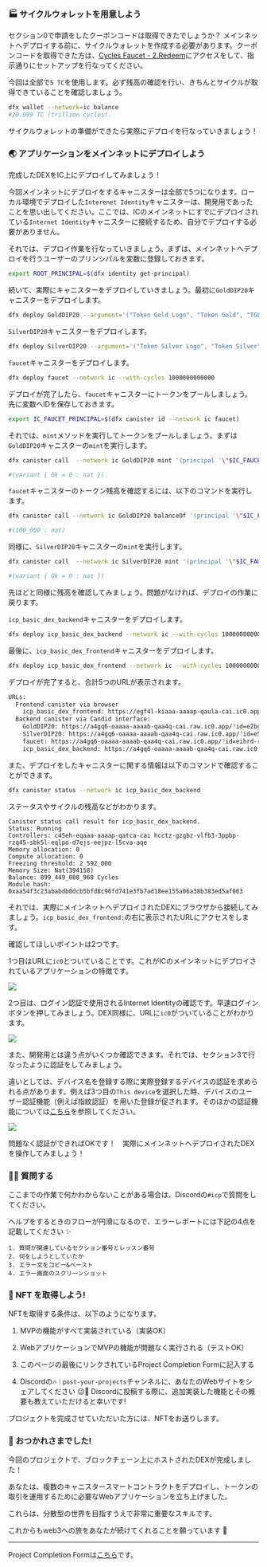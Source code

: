 ### 🏭 サイクルウォレットを用意しよう

セクション0で申請をしたクーポンコードは取得できたでしょうか？ メインネットへデプロイする前に、サイクルウォレットを作成する必要があります。クーポンコードを取得できた方は、[Cycles Faucet - 2.Redeem](https://anv4y-qiaaa-aaaal-qaqxq-cai.ic0.app/coupon)にアクセスをして、指示通りにセットアップを行なってください。

今回は全部で`5 TC`を使用します。必ず残高の確認を行い、きちんとサイクルが取得できていることを確認しましょう。

```bash
dfx wallet --network=ic balance
#20.099 TC (trillion cycles).
```

サイクルウォレットの準備ができたら実際にデプロイを行なっていきましょう！

### 🌏 アプリケーションをメインネットにデプロイしよう

完成したDEXをIC上にデプロイしてみましょう！

今回メインネットにデプロイをするキャニスターは全部で5つになります。ローカル環境でデプロイした`Interenet Identity`キャニスターは、開発用であったことを思い出してください。ここでは、ICのメインネットにすでにデプロイされている`Internet Identity`キャニスターに接続するため、自分でデプロイする必要がありません。

それでは、デプロイ作業を行なっていきましょう。まずは、メインネットへデプロイを行うユーザーのプリンシパルを変数に登録しておきます。

```bash
export ROOT_PRINCIPAL=$(dfx identity get-principal)
```

続いて、実際にキャニスターをデプロイしていきましょう。最初に`GoldDIP20`キャニスターをデプロイします。

```bash
dfx deploy GoldDIP20 --argument='("Token Gold Logo", "Token Gold", "TGLD", 8, 1_000_000_000_000, principal '\"$ROOT_PRINCIPAL\"', 0)'  --network ic --with-cycles 1000000000000
```

`SilverDIP20`キャニスターをデプロイします。

```bash
dfx deploy SilverDIP20 --argument='("Token Silver Logo", "Token Silver", "TSLV", 8, 1_000_000_000_000, principal '\"$ROOT_PRINCIPAL\"', 0)'  --network ic --with-cycles 1000000000000
```

`faucet`キャニスターをデプロイします。

```bash
dfx deploy faucet --network ic --with-cycles 1000000000000
```

デプロイが完了したら、`faucet`キャニスターにトークンをプールしましょう。先に変数へIDを保存しておきます。

```bash
export IC_FAUCET_PRINCIPAL=$(dfx canister id --network ic faucet)
```

それでは、`mint`メソッドを実行してトークンをプールしましょう。まずは`GoldDIP20`キャニスターの`mint`を実行します。

```bash
dfx canister call  --network ic GoldDIP20 mint '(principal '\"$IC_FAUCET_PRINCIPAL\"', 100_000)'

#(variant { Ok = 0 : nat })
```

`faucet`キャニスターのトークン残高を確認するには、以下のコマンドを実行します。

```bash
dfx canister call --network ic GoldDIP20 balanceOf '(principal '\"$IC_FAUCET_PRINCIPAL\"')'

#(100_000 : nat)
```

同様に、`SilverDIP20`キャニスターの`mint`を実行します。

```bash
dfx canister call  --network ic SilverDIP20 mint '(principal '\"$IC_FAUCET_PRINCIPAL\"', 100_000)'

#(variant { Ok = 0 : nat })
```

先ほどと同様に残高を確認してみましょう。問題がなければ、デプロイの作業に戻ります。

`icp_basic_dex_backend`キャニスターをデプロイします。

```bash
dfx deploy icp_basic_dex_backend --network ic --with-cycles 1000000000000
```

最後に、`icp_basic_dex_frontend`キャニスターをデプロイします。

```bash
dfx deploy icp_basic_dex_frontend --network ic --with-cycles 1000000000000
```

デプロイが完了すると、合計5つのURLが表示されます。

```bash
URLs:
  Frontend canister via browser
    icp_basic_dex_frontend: https://egf4l-kiaaa-aaaap-qaula-cai.ic0.app/
  Backend canister via Candid interface:
    GoldDIP20: https://a4gq6-oaaaa-aaaab-qaa4q-cai.raw.ic0.app/?id=e2bg2-5iaaa-aaaap-qauja-cai
    SilverDIP20: https://a4gq6-oaaaa-aaaab-qaa4q-cai.raw.ic0.app/?id=e5aao-qqaaa-aaaap-qaujq-cai
    faucet: https://a4gq6-oaaaa-aaaab-qaa4q-cai.raw.ic0.app/?id=eihrd-ryaaa-aaaap-qauka-cai
    icp_basic_dex_backend: https://a4gq6-oaaaa-aaaab-qaa4q-cai.raw.ic0.app/?id=epgxx-4aaaa-aaaap-qaukq-cai
```

また、デプロイをしたキャニスターに関する情報は以下のコマンドで確認することができます。

```bash
dfx canister status --network ic icp_basic_dex_backend
```

ステータスやサイクルの残高などがわかります。

```
Canister status call result for icp_basic_dex_backend.
Status: Running
Controllers: c45eh-eqaaa-aaaap-qatca-cai hcctz-gzgbz-vlfb3-3ppbp-rzq45-sbk5l-eqlpo-d7ejs-eejpz-l5cva-aqe
Memory allocation: 0
Compute allocation: 0
Freezing threshold: 2_592_000
Memory Size: Nat(394158)
Balance: 899_449_088_968 Cycles
Module hash: 0xaa54f3c23ababdb0dcb5bfd8c96fd741e3fb7ad18ee155a06a38b383ed5af063
```

それでは、実際にメインネットへデプロイされたDEXにブラウザから接続してみましょう。`icp_basic_dex_frontend:`の右に表示されたURLにアクセスをします。

確認してほしいポイントは2つです。

1つ目はURLに`ic0`とついていることです。これがICのメインネットにデプロイされているアプリケーションの特徴です。

![](/public/images/ICP-Basic-DEX/section-4/4_3_1.png)

2つ目は、ログイン認証で使用されるInternet Identityの確認です。早速ログインボタンを押してみましょう。DEX同様に、URLに`ic0`がついていることがわかります。

![](/public/images/ICP-Basic-DEX/section-4/4_3_2.png)

また、開発用とは違う点がいくつか確認できます。それでは、セクション3で行なったように認証をしてみましょう。

違いとしては、デバイス名を登録する際に実際登録するデバイスの認証を求められる点があります。例えば3つ目の`This device`を選択した時、デバイスのユーザー認証機能（例えば指紋認証）を用いた登録が促されます。そのほかの認証機能については[こちら](https://internetcomputer.org/docs/current/tokenomics/identity-auth/auth-how-to#create-an-identity-anchor)を参照してください。

![](/public/images/ICP-Basic-DEX/section-4/4_3_3.png)

問題なく認証ができればOKです！　実際にメインネットへデプロイされたDEXを操作してみましょう！

### 🙋‍♂️ 質問する

ここまでの作業で何かわからないことがある場合は、Discordの`#icp`で質問をしてください。

ヘルプをするときのフローが円滑になるので、エラーレポートには下記の4点を記載してください ✨

```
1. 質問が関連しているセクション番号とレッスン番号
2. 何をしようとしていたか
3. エラー文をコピー&ペースト
4. エラー画面のスクリーンショット
```

### 🎫 NFT を取得しよう!

NFTを取得する条件は、以下のようになります。

1. MVPの機能がすべて実装されている（実装OK）

2. WebアプリケーションでMVPの機能が問題なく実行される（テストOK）

3. このページの最後にリンクされているProject Completion Formに記入する

4. Discordの`🔥｜post-your-projects`チャンネルに、あなたのWebサイトをシェアしてください 😉🎉 Discordに投稿する際に、追加実装した機能とその概要も教えていただけると幸いです!

プロジェクトを完成させていただいた方には、NFTをお送りします。

### 🎉 おつかれさまでした!

今回のプロジェクトで、ブロックチェーン上にホストされたDEXが完成しました！

あなたは、複数のキャニスタースマートコントラクトをデプロイし、トークンの取引を運用するために必要なWebアプリケーションを立ち上げました。

これらは、分散型の世界を目指すうえで非常に重要なスキルです。

これからもweb3への旅をあなたが続けてくれることを願っています 🚀

---

Project Completion Formは[こちら](https://airtable.com/shrf1cCtTx0iQuszX)です。

